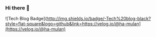 ### Hi there 👋
![Tech Blog Badge](http://img.shields.io/badge/-Tech%20blog-black?style=flat-square&logo=github&link=https://velog.io/@ha-mulan](https://velog.io/@ha-mulan)


<!--
**ha-mulan/ha-mulan** is a ✨ _special_ ✨ repository because its `README.md` (this file) appears on your GitHub profile.

Here are some ideas to get you started:

- 🔭 I’m currently working on ...
- 🌱 I’m currently learning ...
- 👯 I’m looking to collaborate on ...
- 🤔 I’m looking for help with ...
- 💬 Ask me about ...
- 📫 How to reach me: ...
- 😄 Pronouns: ...
- ⚡ Fun fact: ...
-->
